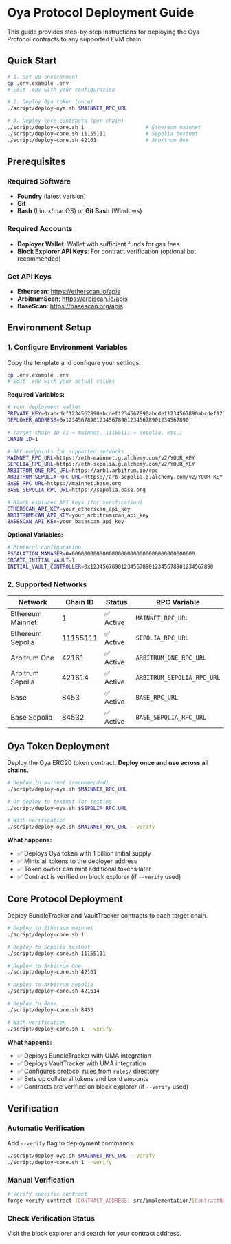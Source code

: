 # Oya Protocol Deployment Guide

This guide provides step-by-step instructions for deploying the Oya Protocol contracts to any supported EVM chain.

## Quick Start

```bash
# 1. Set up environment
cp .env.example .env
# Edit .env with your configuration

# 2. Deploy Oya token (once)
./script/deploy-oya.sh $MAINNET_RPC_URL

# 3. Deploy core contracts (per chain)
./script/deploy-core.sh 1                    # Ethereum mainnet
./script/deploy-core.sh 11155111             # Sepolia testnet
./script/deploy-core.sh 42161                # Arbitrum One
```

## Prerequisites

### Required Software
- **Foundry** (latest version)
- **Git**
- **Bash** (Linux/macOS) or **Git Bash** (Windows)

### Required Accounts
- **Deployer Wallet**: Wallet with sufficient funds for gas fees
- **Block Explorer API Keys**: For contract verification (optional but recommended)

### Get API Keys
- **Etherscan**: https://etherscan.io/apis
- **ArbitrumScan**: https://arbiscan.io/apis
- **BaseScan**: https://basescan.org/apis

## Environment Setup

### 1. Configure Environment Variables

Copy the template and configure your settings:

```bash
cp .env.example .env
# Edit .env with your actual values
```

**Required Variables:**
```bash
# Your deployment wallet
PRIVATE_KEY=0xabcdef1234567890abcdef1234567890abcdef1234567890abcdef1234567890
DEPLOYER_ADDRESS=0x1234567890123456789012345678901234567890

# Target chain ID (1 = mainnet, 11155111 = sepolia, etc.)
CHAIN_ID=1

# RPC endpoints for supported networks
MAINNET_RPC_URL=https://eth-mainnet.g.alchemy.com/v2/YOUR_KEY
SEPOLIA_RPC_URL=https://eth-sepolia.g.alchemy.com/v2/YOUR_KEY
ARBITRUM_ONE_RPC_URL=https://arb1.arbitrum.io/rpc
ARBITRUM_SEPOLIA_RPC_URL=https://arb-sepolia.g.alchemy.com/v2/YOUR_KEY
BASE_RPC_URL=https://mainnet.base.org
BASE_SEPOLIA_RPC_URL=https://sepolia.base.org

# Block explorer API keys (for verification)
ETHERSCAN_API_KEY=your_etherscan_api_key
ARBITRUMSCAN_API_KEY=your_arbitrumscan_api_key
BASESCAN_API_KEY=your_basescan_api_key
```

**Optional Variables:**
```bash
# Protocol configuration
ESCALATION_MANAGER=0x0000000000000000000000000000000000000000
CREATE_INITIAL_VAULT=1
INITIAL_VAULT_CONTROLLER=0x1234567890123456789012345678901234567890
```

### 2. Supported Networks

| Network | Chain ID | Status | RPC Variable |
|---------|----------|---------|--------------|
| Ethereum Mainnet | 1 | ✅ Active | `MAINNET_RPC_URL` |
| Ethereum Sepolia | 11155111 | ✅ Active | `SEPOLIA_RPC_URL` |
| Arbitrum One | 42161 | ✅ Active | `ARBITRUM_ONE_RPC_URL` |
| Arbitrum Sepolia | 421614 | ✅ Active | `ARBITRUM_SEPOLIA_RPC_URL` |
| Base | 8453 | ✅ Active | `BASE_RPC_URL` |
| Base Sepolia | 84532 | ✅ Active | `BASE_SEPOLIA_RPC_URL` |

## Oya Token Deployment

Deploy the Oya ERC20 token contract. **Deploy once and use across all chains.**

```bash
# Deploy to mainnet (recommended)
./script/deploy-oya.sh $MAINNET_RPC_URL

# Or deploy to testnet for testing
./script/deploy-oya.sh $SEPOLIA_RPC_URL

# With verification
./script/deploy-oya.sh $MAINNET_RPC_URL --verify
```

**What happens:**
- ✅ Deploys Oya token with 1 billion initial supply
- ✅ Mints all tokens to the deployer address
- ✅ Token owner can mint additional tokens later
- ✅ Contract is verified on block explorer (if `--verify` used)

## Core Protocol Deployment

Deploy BundleTracker and VaultTracker contracts to each target chain.

```bash
# Deploy to Ethereum mainnet
./script/deploy-core.sh 1

# Deploy to Sepolia testnet
./script/deploy-core.sh 11155111

# Deploy to Arbitrum One
./script/deploy-core.sh 42161

# Deploy to Arbitrum Sepolia
./script/deploy-core.sh 421614

# Deploy to Base
./script/deploy-core.sh 8453

# With verification
./script/deploy-core.sh 1 --verify
```

**What happens:**
- ✅ Deploys BundleTracker with UMA integration
- ✅ Deploys VaultTracker with UMA integration
- ✅ Configures protocol rules from `rules/` directory
- ✅ Sets up collateral tokens and bond amounts
- ✅ Contracts are verified on block explorer (if `--verify` used)

## Verification

### Automatic Verification
Add `--verify` flag to deployment commands:
```bash
./script/deploy-oya.sh $MAINNET_RPC_URL --verify
./script/deploy-core.sh 1 --verify
```

### Manual Verification
```bash
# Verify specific contract
forge verify-contract [CONTRACT_ADDRESS] src/implementation/[ContractName].sol:[ContractName] --etherscan-api-key [API_KEY]
```

### Check Verification Status
Visit the block explorer and search for your contract address.

